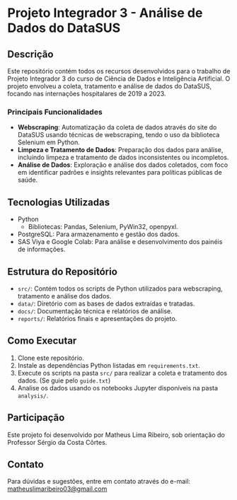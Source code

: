 # Projeto Integrador 3 - Análise de Dados do DataSUS

## Descrição
Este repositório contém todos os recursos desenvolvidos para o trabalho de Projeto Integrador 3 do curso de Ciência de Dados e Inteligência Artificial. O projeto envolveu a coleta, tratamento e análise de dados do DataSUS, focando nas internações hospitalares de 2019 a 2023.

### Principais Funcionalidades
- **Webscraping**: Automatização da coleta de dados através do site do DataSUS usando técnicas de webscraping, tendo o uso da biblioteca Selenium em Python.
- **Limpeza e Tratamento de Dados**: Preparação dos dados para análise, incluindo limpeza e tratamento de dados inconsistentes ou incompletos.
- **Análise de Dados**: Exploração e análise dos dados coletados, com foco em identificar padrões e insights relevantes para políticas públicas de saúde.

## Tecnologias Utilizadas
- Python
  - Bibliotecas: Pandas, Selenium, PyWin32, openpyxl.
- PostgreSQL: Para armazenamento e gestão dos dados.
- SAS Viya e Google Colab: Para análise e desenvolvimento dos painéis de informações.

## Estrutura do Repositório
- `src/`: Contém todos os scripts de Python utilizados para webscraping, tratamento e análise dos dados.
- `data/`: Diretório com as bases de dados extraídas e tratadas.
- `docs/`: Documentação técnica e relatórios de análise.
- `reports/`: Relatórios finais e apresentações do projeto.

## Como Executar
1. Clone este repositório.
2. Instale as dependências Python listadas em `requirements.txt`.
3. Execute os scripts na pasta `src/` para realizar a coleta e tratamento dos dados. (Se guie pelo `guide.txt`)
4. Analise os dados usando os notebooks Jupyter disponíveis na pasta `analysis/`.

## Participação
Este projeto foi desenvolvido por Matheus Lima Ribeiro, sob orientação do Professor Sérgio da Costa Côrtes.

## Contato
Para dúvidas e sugestões, entre em contato através do e-mail: matheuslimaribeiro03@gmail.com
